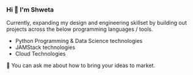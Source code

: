 ### Hi 👋 I'm Shweta

Currently, expanding my design and engineering skillset by building out projects across the below programming languages / tools. 

- Python Programming & Data Science technologies
- JAMStack technologies
- Cloud Technologies

💬 You can ask me about how to bring your ideas to market.


<!--
**shwetanaren/shwetanaren** is a ✨ _special_ ✨ repository because its `README.md` (this file) appears on your GitHub profile.

Here are some ideas to get you started:

- 🔭 I’m currently working to 
- 🌱 I’m currently learning ...
- 👯 I’m looking to collaborate on ...
- 🤔 I’m looking for help with ...
- 💬 Ask me about how to inform better decisions with data / design thinking
- 📫 How to reach me: ...
- 😄 Pronouns: He
- ⚡ Fun fact: 
-->
